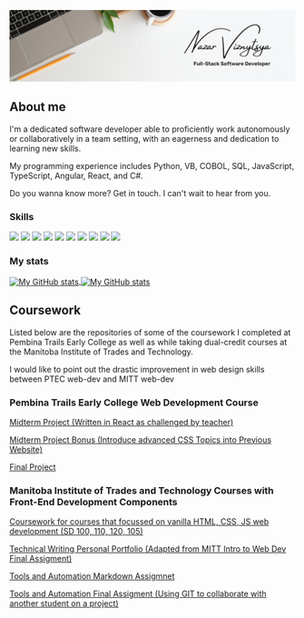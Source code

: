 ![Old school tech](assets/new.jpg "Old school tech")

## About me

I'm a dedicated software developer able to proficiently work autonomously or collaboratively in a team setting, with an eagerness and dedication to learning new skills.

My programming experience includes Python, VB, COBOL, SQL, JavaScript, TypeScript, Angular, React, and
C#. 

Do you wanna know more? Get in touch. I can't wait to hear from you.

### Skills

![](https://img.shields.io/badge/code-python-informational?style=for-the-badge&logo=python&logoColor=white&color=fd9b2e)
![](https://img.shields.io/badge/code-javascript-informational?style=for-the-badge&logo=javascript&logoColor=white&color=fd9b2e)
![](https://img.shields.io/badge/code-typescript-informational?style=for-the-badge&logo=typescript&logoColor=white&color=fd9b2e)
![](https://img.shields.io/badge/code-react-informational?style=for-the-badge&logo=react&logoColor=white&color=fd9b2e)
![](https://img.shields.io/badge/code-COBOL-informational?style=for-the-badge&logo=Windows%20Terminal&logoColor=white&color=fd9b2e)
![](https://img.shields.io/badge/code-VB-informational?style=for-the-badge&logo=.net&logoColor=white&color=fd9b2e)
![](https://img.shields.io/badge/code-c%23-informational?style=for-the-badge&logo=csharp&logoColor=white&color=fd9b2e)
![](https://img.shields.io/badge/web-html-informational?style=for-the-badge&logo=html5&logoColor=white&color=fd9b2e)
![](https://img.shields.io/badge/web-css-informational?style=for-the-badge&logo=css3&logoColor=white&color=fd9b2e)
![](https://img.shields.io/badge/db-sql-informational?style=for-the-badge&logo=sql&logoColor=white&color=fd9b2e)

### My stats

<a href="https://github.com/Nazarchamp">
  <img height="205px" align="center" src="https://github-readme-stats.vercel.app/api?username=Nazarchamp&theme=slateorange&show_icons=true&color=fd9b2e" alt="My GitHub stats" />
</a>
<a href="https://github.com/Nazarchamp">
  <img align="center" src="https://github-readme-stats.vercel.app/api/top-langs/?username=Nazarchamp&theme=slateorange&hide=Ruby&show_icons=true&langs_count=3" alt="My 
  GitHub stats"/>
</a>

## Coursework
Listed below are the repositories of some of the coursework I completed at Pembina Trails Early College as well as while taking dual-credit courses at the Manitoba Institute of Trades and Technology.

I would like to point out the drastic improvement in web design skills between PTEC web-dev and MITT web-dev
### Pembina Trails Early College Web Development Course
[Midterm Project (Written in React as challenged by teacher)](https://github.com/Nazarchamp/React-Project)

[Midterm Project Bonus (Introduce advanced CSS Topics into Previous Website)](https://github.com/Nazarchamp/CSS-Bonus-Mark-Project-Incorporated-Into-React)

[Final Project](https://github.com/Nazarchamp/Final-Project)

### Manitoba Institute of Trades and Technology Courses with Front-End Development Components
[Coursework for courses that focussed on vanilla HTML, CSS, JS web development (SD 100, 110, 120, 105)](https://github.com/Nazarchamp/Nazarchamp.github.io)

[Technical Writing Personal Portfolio (Adapted from MITT Intro to Web Dev Final Assigment)](https://github.com/Nazarchamp/Personal-Portfolio)

[Tools and Automation Markdown Assigmnet](https://github.com/Nazarchamp/Dialog-Tutorial)

[Tools and Automation Final Assigment (Using GIT to collaborate with another student on a project)](https://github.com/Nazarchamp/Final-Tools-and-Automation)
